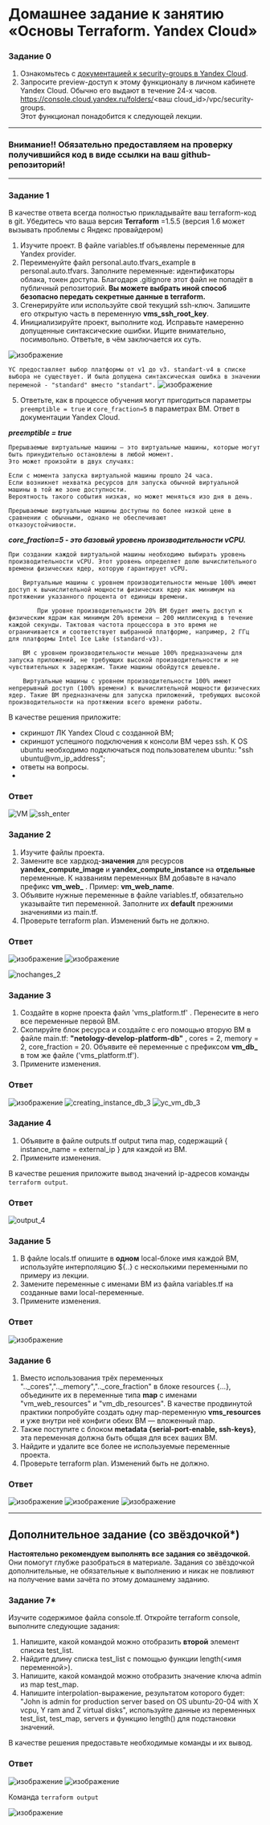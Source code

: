 # Домашнее задание к занятию «Основы Terraform. Yandex Cloud»



### Задание 0

1. Ознакомьтесь с [документацией к security-groups в Yandex Cloud](https://cloud.yandex.ru/docs/vpc/concepts/security-groups?from=int-console-help-center-or-nav).
2. Запросите preview-доступ к этому функционалу в личном кабинете Yandex Cloud. Обычно его выдают в течение 24-х часов.
https://console.cloud.yandex.ru/folders/<ваш cloud_id>/vpc/security-groups.   
Этот функционал понадобится к следующей лекции. 

------
### Внимание!! Обязательно предоставляем на проверку получившийся код в виде ссылки на ваш github-репозиторий!
------

### Задание 1
В качестве ответа всегда полностью прикладывайте ваш terraform-код в git.  Убедитесь что ваша версия **Terraform** =1.5.5 (версия 1.6 может вызывать проблемы с Яндекс провайдером) 

1. Изучите проект. В файле variables.tf объявлены переменные для Yandex provider.
2. Переименуйте файл personal.auto.tfvars_example в personal.auto.tfvars. Заполните переменные: идентификаторы облака, токен доступа. Благодаря .gitignore этот файл не попадёт в публичный репозиторий. **Вы можете выбрать иной способ безопасно передать секретные данные в terraform.**
3. Сгенерируйте или используйте свой текущий ssh-ключ. Запишите его открытую часть в переменную **vms_ssh_root_key**.
4. Инициализируйте проект, выполните код. Исправьте намеренно допущенные синтаксические ошибки. Ищите внимательно, посимвольно. Ответьте, в чём заключается их суть.

  ![изображение](https://github.com/PatKolzin/Administration_course/assets/75835363/324dd5e7-1d98-48c9-85f9-9f2daef9e051)


  ```YC предоставляет выбор платформы от v1 до v3. standart-v4 в списке выбора не существует. И была допущена синтаксическая ошибка в значении переменой - "standard" вместо "standart".```
  ![изображение](https://github.com/PatKolzin/Administration_course/assets/75835363/f51db1d5-cebc-4274-95b4-b39c213a7274)


5. Ответьте, как в процессе обучения могут пригодиться параметры ```preemptible = true``` и ```core_fraction=5``` в параметрах ВМ. Ответ в документации Yandex Cloud.

***preemptible = true***

```
Прерываемые виртуальные машины — это виртуальные машины, которые могут быть принудительно остановлены в любой момент.
Это может произойти в двух случаях:

Если с момента запуска виртуальной машины прошло 24 часа.
Если возникнет нехватка ресурсов для запуска обычной виртуальной машины в той же зоне доступности.
Вероятность такого события низкая, но может меняться изо дня в день.

Прерываемые виртуальные машины доступны по более низкой цене в сравнении с обычными, однако не обеспечивают
отказоустойчивости.
```
***core_fraction=5 - это базовый уровень производительности vCPU.*** 
```
При создании каждой виртуальной машины необходимо выбирать уровень производительности vCPU. Этот уровень определяет долю вычислительного времени физических ядер, которую гарантирует vCPU.

    Виртуальные машины с уровнем производительности меньше 100% имеют доступ к вычислительной мощности физических ядер как минимум на протяжении указанного процента от единицы времени.

        При уровне производительности 20% ВМ будет иметь доступ к физическим ядрам как минимум 20% времени — 200 миллисекунд в течение каждой секунды. Тактовая частота процессора в это время не ограничивается и соответствует выбранной платформе, например, 2 ГГц для платформы Intel Ice Lake (standard-v3).

    ВМ с уровнем производительности меньше 100% предназначены для запуска приложений, не требующих высокой производительности и не чувствительных к задержкам. Такие машины обойдутся дешевле.

    Виртуальные машины с уровнем производительности 100% имеют непрерывный доступ (100% времени) к вычислительной мощности физических ядер. Такие ВМ предназначены для запуска приложений, требующих высокой производительности на протяжении всего времени работы.
```


В качестве решения приложите:

- скриншот ЛК Yandex Cloud с созданной ВМ;
- скриншот успешного подключения к консоли ВМ через ssh. К OS ubuntu необходимо подключаться под пользователем ubuntu: "ssh ubuntu@vm_ip_address";
- ответы на вопросы.
- 
### Ответ
![VM](https://github.com/PatKolzin/Administration_course/assets/75835363/52561fb1-0b2e-4e16-82ff-23d33e6dd3ad)
![ssh_enter](https://github.com/PatKolzin/Administration_course/assets/75835363/8f73d2a8-e945-4c53-bb42-3da72a21b4e5)



### Задание 2

1. Изучите файлы проекта.
2. Замените все хардкод-**значения** для ресурсов **yandex_compute_image** и **yandex_compute_instance** на **отдельные** переменные. К названиям переменных ВМ добавьте в начало префикс **vm_web_** .  Пример: **vm_web_name**.
2. Объявите нужные переменные в файле variables.tf, обязательно указывайте тип переменной. Заполните их **default** прежними значениями из main.tf. 
3. Проверьте terraform plan. Изменений быть не должно.

### Ответ

![изображение](https://github.com/PatKolzin/Administration_course/assets/75835363/f22bdd49-264c-4836-8b27-937f15d4cd8d)
![изображение](https://github.com/PatKolzin/Administration_course/assets/75835363/9ec8529c-b026-48ec-8635-65a8c108fa4b)

![nochanges_2](https://github.com/PatKolzin/Administration_course/assets/75835363/27b33b44-49fe-48f3-a54c-1e8f13742e68)



### Задание 3

1. Создайте в корне проекта файл 'vms_platform.tf' . Перенесите в него все переменные первой ВМ.
2. Скопируйте блок ресурса и создайте с его помощью вторую ВМ в файле main.tf: **"netology-develop-platform-db"** ,  cores  = 2, memory = 2, core_fraction = 20. Объявите её переменные с префиксом **vm_db_** в том же файле ('vms_platform.tf').
3. Примените изменения.

### Ответ
![изображение](https://github.com/PatKolzin/Administration_course/assets/75835363/5ddd56ea-8f9c-4c25-9ea1-a62f90e066b8)
![creating_instance_db_3](https://github.com/PatKolzin/Administration_course/assets/75835363/f02f9f6f-c22e-4b7f-ba13-00d78e5c8a35)
![yc_vm_db_3](https://github.com/PatKolzin/Administration_course/assets/75835363/aa277a08-5675-48e5-afe5-8cf34fe2e1fc)


### Задание 4

1. Объявите в файле outputs.tf output типа map, содержащий { instance_name = external_ip } для каждой из ВМ.
2. Примените изменения.

В качестве решения приложите вывод значений ip-адресов команды ```terraform output```.

### Ответ

![output_4](https://github.com/PatKolzin/Administration_course/assets/75835363/cf2300f7-2053-4b5a-8302-fd7f0d58c783)


### Задание 5

1. В файле locals.tf опишите в **одном** local-блоке имя каждой ВМ, используйте интерполяцию ${..} с несколькими переменными по примеру из лекции.
2. Замените переменные с именами ВМ из файла variables.tf на созданные вами local-переменные.
3. Примените изменения.

### Ответ

![изображение](https://github.com/PatKolzin/Administration_course/assets/75835363/065c7db6-b3dd-47ee-85b6-62eb9407392f)


### Задание 6

1. Вместо использования трёх переменных  ".._cores",".._memory",".._core_fraction" в блоке  resources {...}, объедините их в переменные типа **map** с именами "vm_web_resources" и "vm_db_resources". В качестве продвинутой практики попробуйте создать одну map-переменную **vms_resources** и уже внутри неё конфиги обеих ВМ — вложенный map.
2. Также поступите с блоком **metadata {serial-port-enable, ssh-keys}**, эта переменная должна быть общая для всех ваших ВМ.
3. Найдите и удалите все более не используемые переменные проекта.
4. Проверьте terraform plan. Изменений быть не должно.

### Ответ

![изображение](https://github.com/PatKolzin/Administration_course/assets/75835363/56ee19a2-faff-4377-9610-a67f2a99cced)
![изображение](https://github.com/PatKolzin/Administration_course/assets/75835363/5dc62ee3-a840-417d-8421-2bb09092f515)
![изображение](https://github.com/PatKolzin/Administration_course/assets/75835363/9b20aa09-a418-4ce3-97c4-39e6ad228e0c)

------

## Дополнительное задание (со звёздочкой*)

**Настоятельно рекомендуем выполнять все задания со звёздочкой.**   
Они помогут глубже разобраться в материале. Задания со звёздочкой дополнительные, не обязательные к выполнению и никак не повлияют на получение вами зачёта по этому домашнему заданию. 

### Задание 7*

Изучите содержимое файла console.tf. Откройте terraform console, выполните следующие задания: 

1. Напишите, какой командой можно отобразить **второй** элемент списка test_list.
2. Найдите длину списка test_list с помощью функции length(<имя переменной>).
3. Напишите, какой командой можно отобразить значение ключа admin из map test_map.
4. Напишите interpolation-выражение, результатом которого будет: "John is admin for production server based on OS ubuntu-20-04 with X vcpu, Y ram and Z virtual disks", используйте данные из переменных test_list, test_map, servers и функцию length() для подстановки значений.

В качестве решения предоставьте необходимые команды и их вывод.

### Ответ

![изображение](https://github.com/PatKolzin/Administration_course/assets/75835363/f50a5db9-8116-4ff6-90fd-cb7f45a345a5)
![изображение](https://github.com/PatKolzin/Administration_course/assets/75835363/c47552cd-7e1b-47c8-9bfd-c2e0c2296bf5)


Команда ```terraform output``` 

![изображение](https://github.com/PatKolzin/Administration_course/assets/75835363/2ab04b61-f7a5-405d-bd02-04a4667ff9c2)


